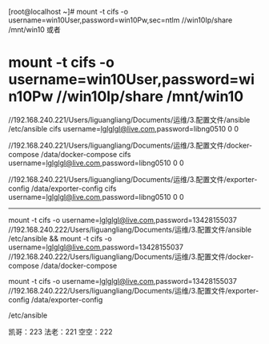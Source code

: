 [root@localhost ~]# mount -t cifs -o username=win10User,password=win10Pw,sec=ntlm //win10Ip/share /mnt/win10
或者
# mount -t cifs -o username=win10User,password=win10Pw //win10Ip/share /mnt/win10



//192.168.240.221/Users/liguangliang/Documents/运维/3.配置文件/ansible /etc/ansible cifs username=lglglgl@live.com,password=libng0510 0 0

//192.168.240.221/Users/liguangliang/Documents/运维/3.配置文件/docker-compose /data/docker-compose cifs username=lglglgl@live.com,password=libng0510 0 0

//192.168.240.221/Users/liguangliang/Documents/运维/3.配置文件/exporter-config /data/exporter-config cifs username=lglglgl@live.com,password=libng0510 0 0

-----------------

mount -t cifs -o username=lglglgl@live.com,password=13428155037 //192.168.240.222/Users/liguangliang/Documents/运维/3.配置文件/ansible /etc/ansible
&& 
mount -t cifs -o username=lglglgl@live.com,password=13428155037 //192.168.240.222/Users/liguangliang/Documents/运维/3.配置文件/docker-compose /data/docker-compose

mount -t cifs -o username=lglglgl@live.com,password=13428155037 //192.168.240.222/Users/liguangliang/Documents/运维/3.配置文件/exporter-config /data/exporter-config

/etc/ansible


凯哥：223
法老：221
空空：222



